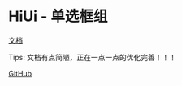 # HiUi - 单选框组

[文档](https://chenshuangxinxi.github.io/hi-uniapp-ui-guide/components/radio-group.html)

Tips: 文档有点简陋，正在一点一点的优化完善！！！

[GitHub](https://github.com/ChenShuangXinXi/hi-uniapp-ui)
